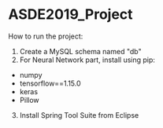 # ASDE2019_Project

How to run the project:
1. Create a MySQL schema named "db"
2. For Neural Network part, install using pip:
  - numpy
  - tensorflow==1.15.0
  - keras
  - Pillow
3. Install Spring Tool Suite from Eclipse
